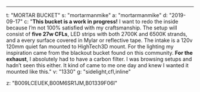 ---
t: "MORTAR BUCKET"
s: "mortarmanmike"
a: "mortarmanmike"
d: "2019-09-17"
c: "<strong>This bucket is a work in progress!</strong> I want to redo the inside because I’m not 100% satisfied with my craftsmanship. The setup will consist of <strong>five 27w CFLs</strong>, LED strips with both 2700K and 6500K strands, and a every surface covered in Mylar or reflective tape. The intake is a 120v 120mm quiet fan mounted to HighTech3D mount. For the lighting my inspiration came from the blackout bucket found on this community. <strong>For the exhaust</strong>, I absolutely had to have a carbon filter. I was browsing setups and hadn’t seen this either. It kind of came to me one day and knew I wanted it mounted like this."
v: "1330"
g: "sidelight,cfl,inline"

z: "B009LCEUEK,B00M6SR1JM,B01339F06I"

